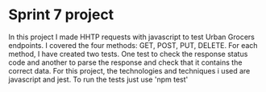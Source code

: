 # Sprint 7 project
In this project I made HHTP requests with javascript to test Urban Grocers endpoints. I covered the four methods: GET, POST, PUT, DELETE. For each method, I have created two tests. One test to check the response status code and another to parse the response and check that it contains the correct data. 
For this project, the technologies and techniques i used are javascript and jest.
To run the tests just use 'npm test' 